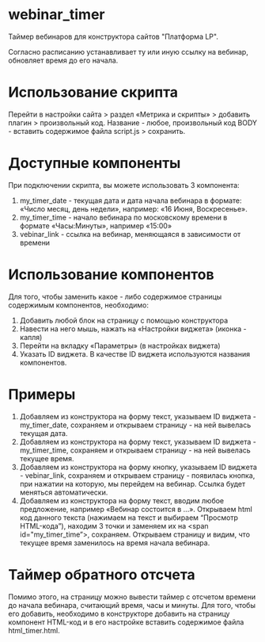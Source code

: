 # webinar_timer
Таймер вебинаров для конструктора сайтов "Платформа LP".  

Согласно расписанию устанавливает ту или иную ссылку на вебинар, обновляет время до его начала.

# Использование скрипта

Перейти в настройки сайта > раздел «Метрика и скрипты» > добавить плагин > произвольный код. Название - любое, произвольный код BODY - вставить содержимое файла script.js > сохранить.

# Доступные компоненты

При подключении скрипта, вы можете использовать 3 компонента:
1.	my_timer_date - текущая дата и дата начала вебинара в формате: «Число месяц, день недели», например: «16 Июня, Воскресенье».
2.	my_timer_time - начало вебинара по московскому времени в формате «Часы:Минуты», например «15:00»
3.	vebinar_link - ссылка на вебинар, меняющаяся в зависимости от времени

# Использование компонентов
Для того, чтобы заменить какое - либо содержимое страницы содержимым компонентов, необходимо:
1.	Добавить любой блок на страницу с помощью конструктора
2.	Навести на него мышь, нажать на «Настройки виджета» (иконка - капля)
3.	Перейти на вкладку «Параметры» (в настройках виджета)
4.	Указать ID виджета. В качестве ID виджета используются названия компонентов.

# Примеры
1.	Добавляем из конструктора на форму текст, указываем ID виджета - my_timer_date, сохраняем и открываем страницу - на ней вывелась текущая дата.
2.	Добавляем из конструктора на форму текст, указываем ID виджета - my_timer_time, сохраняем и открываем страницу - на ней вывелась текущее время.
3.	Добавляем из конструктора на форму кнопку, указываем ID виджета - vebinar_link, сохраняем и открываем страницу - появилась кнопка, при нажатии на которую, мы перейдем на вебинар. Ссылка будет меняться автоматически.
4.	Добавляем из конструктора на форму текст, вводим любое предложение, например «Вебинар состоится в ...». Открываем html код данного текста (нажимаем на текст и выбираем “Просмотр HTML-кода”), находим 3 точки и заменяем их на <span id="my_timer_time”></span>, сохраняем. Открываем страницу и видим, что текущее время заменилось на время начала вебинара.

# Таймер обратного отсчета
Помимо этого, на страницу можно вывести таймер с отсчетом времени до начала вебинара, считающий время, часы и минуты. Для того, чтобы его добавить, необходимо в конструкторе добавить на страницу компонент HTML-код и в его настройке вставить содержимое файла html_timer.html.
